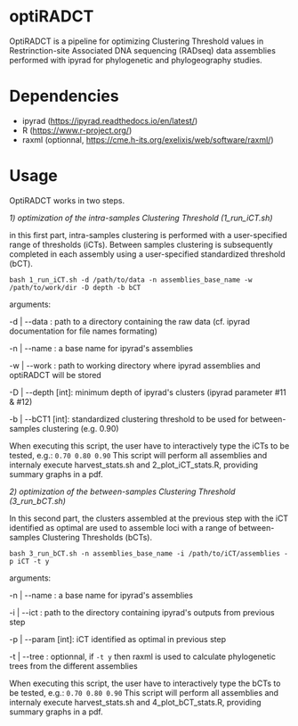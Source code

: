 # optiRADCT

OptiRADCT is a pipeline for optimizing Clustering Threshold values in Restrinction-site Associated DNA sequencing (RADseq) data assemblies performed with ipyrad for phylogenetic and phylogeography studies.

# Dependencies

  - ipyrad (https://ipyrad.readthedocs.io/en/latest/)
  - R (https://www.r-project.org/)
  - raxml (optionnal, https://cme.h-its.org/exelixis/web/software/raxml/)

 # Usage
 
OptiRADCT works in two steps.

*1) optimization of the intra-samples Clustering Threshold (1_run_iCT.sh)*

in this first part, intra-samples clustering is performed with a user-specified range of thresholds (iCTs). Between samples clustering is subsequently completed in each assembly using a user-specified standardized threshold (bCT).

``bash 1_run_iCT.sh -d /path/to/data -n assemblies_base_name -w /path/to/work/dir -D depth -b bCT``

arguments: 

-d | --data : path to a directory containing the raw data (cf. ipyrad documentation for file names formating) 

-n | --name : a base name for ipyrad's assemblies

-w | --work : path to working directory where ipyrad assemblies and optiRADCT will be stored 

-D | --depth [int]: minimum depth of ipyrad's clusters (ipyrad parameter #11 & #12) 

-b | --bCT1 [int]: standardized clustering threshold to be used for between-samples clustering (e.g. 0.90)

When executing this script, the user have to interactively type the iCTs to be tested, e.g.: ``0.70 0.80 0.90``
This script will perform all assemblies and internaly execute harvest_stats.sh and 2_plot_iCT_stats.R, providing summary graphs in a pdf.

*2) optimization of the between-samples Clustering Threshold (3_run_bCT.sh)*

In this second part, the clusters assembled at the previous step with the iCT identified as optimal are used to assemble loci with a range of between-samples Clustering Thresholds (bCTs).


``bash 3_run_bCT.sh -n assemblies_base_name -i /path/to/iCT/assemblies -p iCT -t y``

arguments: 

-n | --name : a base name for ipyrad's assemblies

-i | --ict : path to the directory containing ipyrad's outputs from previous step

-p | --param [int]: iCT identified as optimal in previous step 

-t | --tree : optionnal, if ``-t y`` then raxml is used to calculate phylogenetic trees from the different assemblies

When executing this script, the user have to interactively type the bCTs to be tested, e.g.: ``0.70 0.80 0.90``
This script will perform all assemblies and internaly execute harvest_stats.sh and 4_plot_bCT_stats.R, providing summary graphs in a pdf.
